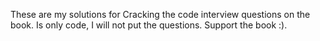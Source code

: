 These are my solutions for Cracking the code interview questions on the book. Is only code, I will not put the questions. Support the book :). 